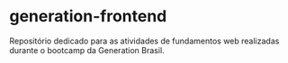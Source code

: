 # generation-frontend
Repositório dedicado para as atividades de fundamentos web realizadas durante o bootcamp da Generation Brasil.
